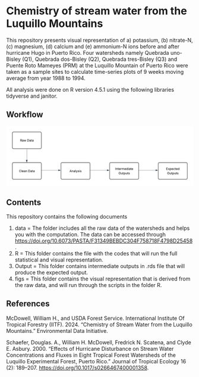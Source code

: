 # Chemistry of stream water from the Luquillo Mountains

This repository presents visual representation of a) potassium, (b) nitrate-N, (c) magnesium, (d) calcium and (e) ammonium-N ions before and after hurricane Hugo in Puerto Rico. Four watersheds namely Quebrada uno-Bisley (Q1), Quebrada dos-Bisley (Q2), Quebrada tres-Bisley (Q3) and Puente Roto Mameyes (PRM) at the Luquillo Mountain of Puerto Rico were taken as a sample sites to calculate time-series plots of 9 weeks moving average from year 1988 to 1994.

All analysis were done on R version 4.5.1 using the following libraries tidyverse and janitor.

## Workflow

![Workflow diagram](/paper/Workflow.png)

## Contents

This repository contains the following documents
1. data = The folder includes all the raw data of the watersheds and helps you with the computation. The data can be accessed through <https://doi.org/10.6073/PASTA/F31349BEBDC304F758718F4798D25458>.
2. R = This folder contains the file with the codes that will run the full statistical and visual representation.
3. Output = This folder contains intermediate outputs in .rds file that will produce the expected output.
4. figs = This folder contains the visual representation that is derived from the raw data, and will run through the scripts in the folder R.

## References

McDowell, William H., and USDA Forest Service. International Institute Of Tropical Forestry (IITF). 2024. “Chemistry of Stream Water from the Luquillo Mountains.” Environmental Data Initiative.

Schaefer, Douglas. A., William H. McDowell, Fredrick N. Scatena, and Clyde E. Asbury. 2000. “Effects of Hurricane Disturbance on Stream Water Concentrations and Fluxes in Eight Tropical Forest Watersheds of the Luquillo Experimental Forest, Puerto Rico.” Journal of Tropical Ecology 16 (2): 189–207. <https://doi.org/10.1017/s0266467400001358>.
